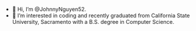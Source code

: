 - 👋 Hi, I’m @JohnnyNguyen52. 
- 👀 I’m interested in coding and recently graduated from California State University, Sacramento with a B.S. degree in Computer Science.


<!---
JohnnyNguyen52/JohnnyNguyen52 is a ✨ special ✨ repository because its `README.md` (this file) appears on your GitHub profile.
You can click the Preview link to take a look at your changes.
--->
